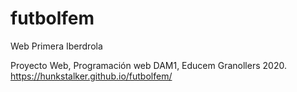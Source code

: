 # futbolfem
Web Primera Iberdrola

Proyecto Web, Programación web DAM1, Educem Granollers 2020. https://hunkstalker.github.io/futbolfem/
